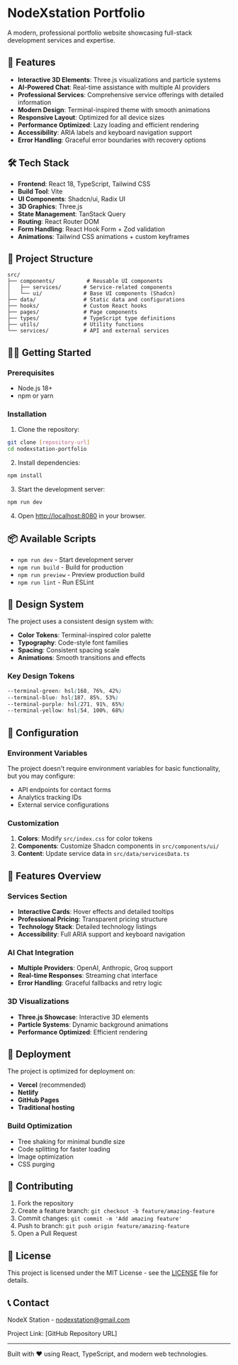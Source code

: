 # NodeXstation Portfolio

A modern, professional portfolio website showcasing full-stack development services and expertise.

## 🚀 Features

- **Interactive 3D Elements**: Three.js visualizations and particle systems
- **AI-Powered Chat**: Real-time assistance with multiple AI providers
- **Professional Services**: Comprehensive service offerings with detailed information
- **Modern Design**: Terminal-inspired theme with smooth animations
- **Responsive Layout**: Optimized for all device sizes
- **Performance Optimized**: Lazy loading and efficient rendering
- **Accessibility**: ARIA labels and keyboard navigation support
- **Error Handling**: Graceful error boundaries with recovery options

## 🛠️ Tech Stack

- **Frontend**: React 18, TypeScript, Tailwind CSS
- **Build Tool**: Vite
- **UI Components**: Shadcn/ui, Radix UI
- **3D Graphics**: Three.js
- **State Management**: TanStack Query
- **Routing**: React Router DOM
- **Form Handling**: React Hook Form + Zod validation
- **Animations**: Tailwind CSS animations + custom keyframes

## 📁 Project Structure

```
src/
├── components/          # Reusable UI components
│   ├── services/       # Service-related components
│   └── ui/             # Base UI components (Shadcn)
├── data/               # Static data and configurations
├── hooks/              # Custom React hooks
├── pages/              # Page components
├── types/              # TypeScript type definitions
├── utils/              # Utility functions
└── services/           # API and external services
```

## 🏃‍♂️ Getting Started

### Prerequisites

- Node.js 18+ 
- npm or yarn

### Installation

1. Clone the repository:
```bash
git clone [repository-url]
cd nodexstation-portfolio
```

2. Install dependencies:
```bash
npm install
```

3. Start the development server:
```bash
npm run dev
```

4. Open [http://localhost:8080](http://localhost:8080) in your browser.

## 📦 Available Scripts

- `npm run dev` - Start development server
- `npm run build` - Build for production
- `npm run preview` - Preview production build
- `npm run lint` - Run ESLint

## 🎨 Design System

The project uses a consistent design system with:

- **Color Tokens**: Terminal-inspired color palette
- **Typography**: Code-style font families
- **Spacing**: Consistent spacing scale
- **Animations**: Smooth transitions and effects

### Key Design Tokens

```css
--terminal-green: hsl(168, 76%, 42%)
--terminal-blue: hsl(187, 85%, 53%) 
--terminal-purple: hsl(271, 91%, 65%)
--terminal-yellow: hsl(54, 100%, 68%)
```

## 🔧 Configuration

### Environment Variables

The project doesn't require environment variables for basic functionality, but you may configure:

- API endpoints for contact forms
- Analytics tracking IDs
- External service configurations

### Customization

1. **Colors**: Modify `src/index.css` for color tokens
2. **Components**: Customize Shadcn components in `src/components/ui/`
3. **Content**: Update service data in `src/data/servicesData.ts`

## 📱 Features Overview

### Services Section
- **Interactive Cards**: Hover effects and detailed tooltips
- **Professional Pricing**: Transparent pricing structure
- **Technology Stack**: Detailed technology listings
- **Accessibility**: Full ARIA support and keyboard navigation

### AI Chat Integration
- **Multiple Providers**: OpenAI, Anthropic, Groq support
- **Real-time Responses**: Streaming chat interface
- **Error Handling**: Graceful fallbacks and retry logic

### 3D Visualizations
- **Three.js Showcase**: Interactive 3D elements
- **Particle Systems**: Dynamic background animations
- **Performance Optimized**: Efficient rendering

## 🚀 Deployment

The project is optimized for deployment on:

- **Vercel** (recommended)
- **Netlify**
- **GitHub Pages**
- **Traditional hosting**

### Build Optimization

- Tree shaking for minimal bundle size
- Code splitting for faster loading
- Image optimization
- CSS purging

## 🤝 Contributing

1. Fork the repository
2. Create a feature branch: `git checkout -b feature/amazing-feature`
3. Commit changes: `git commit -m 'Add amazing feature'`
4. Push to branch: `git push origin feature/amazing-feature`
5. Open a Pull Request

## 📄 License

This project is licensed under the MIT License - see the [LICENSE](LICENSE) file for details.

## 📞 Contact

NodeX Station - [nodexstation@gmail.com](mailto:nodexstation@gmail.com)

Project Link: [GitHub Repository URL]

---

Built with ❤️ using React, TypeScript, and modern web technologies.